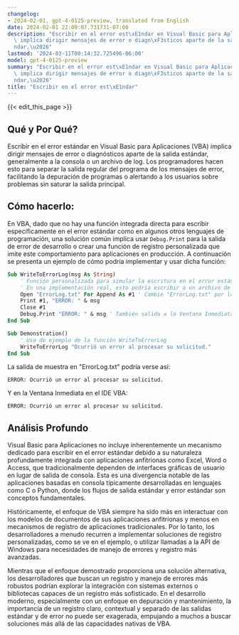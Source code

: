 ```yaml
---
changelog:
- 2024-02-01, gpt-4-0125-preview, translated from English
date: 2024-02-01 22:09:07.731731-07:00
description: "Escribir en el error est\xE1ndar en Visual Basic para Aplicaciones (VBA)\
  \ implica dirigir mensajes de error o diagn\xF3sticos aparte de la salida est\xE1\
  ndar,\u2026"
lastmod: '2024-03-11T00:14:32.725496-06:00'
model: gpt-4-0125-preview
summary: "Escribir en el error est\xE1ndar en Visual Basic para Aplicaciones (VBA)\
  \ implica dirigir mensajes de error o diagn\xF3sticos aparte de la salida est\xE1\
  ndar,\u2026"
title: "Escribir en el error est\xE1ndar"
---
```


{{< edit_this_page >}}

## Qué y Por Qué?

Escribir en el error estándar en Visual Basic para Aplicaciones (VBA) implica dirigir mensajes de error o diagnósticos aparte de la salida estándar, generalmente a la consola o un archivo de log. Los programadores hacen esto para separar la salida regular del programa de los mensajes de error, facilitando la depuración de programas o alertando a los usuarios sobre problemas sin saturar la salida principal.

## Cómo hacerlo:

En VBA, dado que no hay una función integrada directa para escribir específicamente en el error estándar como en algunos otros lenguajes de programación, una solución común implica usar `Debug.Print` para la salida de error de desarrollo o crear una función de registro personalizada que imite este comportamiento para aplicaciones en producción. A continuación se presenta un ejemplo de cómo podría implementar y usar dicha función:

```vb
Sub WriteToErrorLog(msg As String)
    ' Función personalizada para simular la escritura en el error estándar
    ' En una implementación real, esto podría escribir a un archivo de log separado o una ventana de depuración dedicada
    Open "ErrorLog.txt" For Append As #1 ' Cambie "ErrorLog.txt" por la ruta de su archivo de log deseado
    Print #1, "ERROR: " & msg
    Close #1
    Debug.Print "ERROR: " & msg ' También salida a la Ventana Inmediata en IDE para la depuración del desarrollador
End Sub

Sub Demonstration()
    ' Uso de ejemplo de la función WriteToErrorLog
    WriteToErrorLog "Ocurrió un error al procesar su solicitud."
End Sub
```

La salida de muestra en "ErrorLog.txt" podría verse así:
```
ERROR: Ocurrió un error al procesar su solicitud.
```

Y en la Ventana Inmediata en el IDE VBA:
```
ERROR: Ocurrió un error al procesar su solicitud.
```

## Análisis Profundo

Visual Basic para Aplicaciones no incluye inherentemente un mecanismo dedicado para escribir en el error estándar debido a su naturaleza profundamente integrada con aplicaciones anfitrionas como Excel, Word o Access, que tradicionalmente dependen de interfaces gráficas de usuario en lugar de salida de consola. Esta es una divergencia notable de las aplicaciones basadas en consola típicamente desarrolladas en lenguajes como C o Python, donde los flujos de salida estándar y error estándar son conceptos fundamentales.

Históricamente, el enfoque de VBA siempre ha sido más en interactuar con los modelos de documentos de sus aplicaciones anfitrionas y menos en mecanismos de registro de aplicaciones tradicionales. Por lo tanto, los desarrolladores a menudo recurren a implementar soluciones de registro personalizadas, como se ve en el ejemplo, o utilizar llamadas a la API de Windows para necesidades de manejo de errores y registro más avanzadas.

Mientras que el enfoque demostrado proporciona una solución alternativa, los desarrolladores que buscan un registro y manejo de errores más robustos podrían explorar la integración con sistemas externos o bibliotecas capaces de un registro más sofisticado. En el desarrollo moderno, especialmente con un enfoque en depuración y mantenimiento, la importancia de un registro claro, contextual y separado de las salidas estándar y de error no puede ser exagerada, empujando a muchos a buscar soluciones más allá de las capacidades nativas de VBA.
